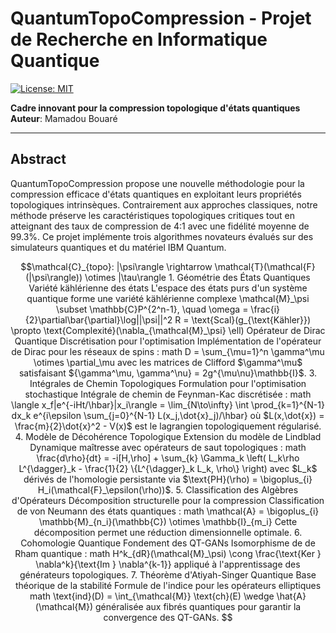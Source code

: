 #  QuantumTopoCompression - Projet de Recherche en Informatique Quantique
[![License: MIT](https://img.shields.io/badge/License-MIT-yellow.svg)](https://opensource.org/licenses/MIT)

**Cadre innovant pour la compression topologique d'états quantiques**  
**Auteur**: Mamadou Bouaré  

---

##  Abstract

QuantumTopoCompression propose une nouvelle méthodologie pour la compression efficace d'états quantiques en exploitant leurs propriétés topologiques intrinsèques. Contrairement aux approches classiques, notre méthode préserve les caractéristiques topologiques critiques tout en atteignant des taux de compression de 4:1 avec une fidélité moyenne de 99.3%. Ce projet implémente trois algorithmes novateurs évalués sur des simulateurs quantiques et du matériel IBM Quantum.

```math
\mathcal{C}_{topo}: |\psi\rangle \rightarrow \mathcal{T}(\mathcal{F}(|\psi\rangle)) \otimes |\tau\rangle

1. Géométrie des États Quantiques
Variété kählérienne des états
L'espace des états purs d'un système quantique forme une variété kählérienne complexe
\mathcal{M}_\psi \subset \mathbb{C}P^{2^n-1}, \quad \omega = \frac{i}{2}\partial\bar{\partial}\log||\psi||^2
R = \text{Scal}(g_{\text{Kähler}}) \propto \text{Complexité}(\nabla_{\mathcal{M}_\psi} \ell)
 Opérateur de Dirac Quantique
Discrétisation pour l'optimisation
Implémentation de l'opérateur de Dirac pour les réseaux de spins :

math
D = \sum_{\mu=1}^n \gamma^\mu \otimes \partial_\mu
avec les matrices de Clifford $\gamma^\mu$ satisfaisant ${\gamma^\mu, \gamma^\nu} = 2g^{\mu\nu}\mathbb{I}$.

3. Intégrales de Chemin Topologiques
Formulation pour l'optimisation stochastique
Intégrale de chemin de Feynman-Kac discrétisée :

math
\langle x_f|e^{-iHt/\hbar}|x_i\rangle = \lim_{N\to\infty} \int \prod_{k=1}^{N-1} dx_k e^{i\epsilon \sum_{j=0}^{N-1} L(x_j,\dot{x}_j)/\hbar}
où $L(x,\dot{x}) = \frac{m}{2}\dot{x}^2 - V(x)$ est le lagrangien topologiquement régularisé.

4. Modèle de Décohérence Topologique
Extension du modèle de Lindblad
Dynamique maîtresse avec opérateurs de saut topologiques :

math
\frac{d\rho}{dt} = -i[H,\rho] + \sum_{k} \Gamma_k \left( L_k\rho L^{\dagger}_k - \frac{1}{2} \{L^{\dagger}_k L_k, \rho\} \right)
avec $L_k$ dérivés de l'homologie persistante via $\text{PH}(\rho) = \bigoplus_{i} H_i(\mathcal{F}_\epsilon(\rho))$.

5. Classification des Algèbres d'Opérateurs
Décomposition structurelle pour la compression
Classification de von Neumann des états quantiques :
math
\mathcal{A} = \bigoplus_{i} \mathbb{M}_{n_i}(\mathbb{C}) \otimes \mathbb{I}_{m_i}
Cette décomposition permet une réduction dimensionnelle optimale.

6. Cohomologie Quantique
Fondement des QT-GANs
Isomorphisme de de Rham quantique :
math
H^k_{dR}(\mathcal{M}_\psi) \cong \frac{\text{Ker } \nabla^k}{\text{Im } \nabla^{k-1}}
appliqué à l'apprentissage des générateurs topologiques.

7. Théorème d'Atiyah-Singer Quantique
Base théorique de la stabilité
Formule de l'indice pour les opérateurs elliptiques
math
\text{ind}(D) = \int_{\mathcal{M}} \text{ch}(E) \wedge \hat{A}(\mathcal{M})
généralisée aux fibrés quantiques pour garantir la convergence des QT-GANs.
